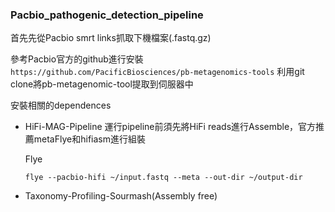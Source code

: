### Pacbio_pathogenic_detection_pipeline
首先先從Pacbio smrt links抓取下機檔案(.fastq.gz)

參考Pacbio官方的github進行安裝`https://github.com/PacificBiosciences/pb-metagenomics-tools`
利用git clone將pb-metagenomic-tool提取到伺服器中

安裝相關的dependences

* HiFi-MAG-Pipeline
  運行pipeline前須先將HiFi reads進行Assemble，官方推薦metaFlye和hifiasm進行組裝

  Flye
  ```shell
  flye --pacbio-hifi ~/input.fastq --meta --out-dir ~/output-dir
  ```



* Taxonomy-Profiling-Sourmash(Assembly free)
